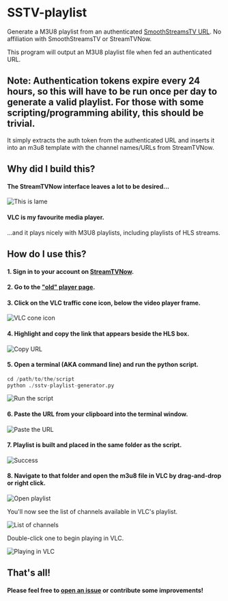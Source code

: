 # SSTV-playlist
Generate a M3U8 playlist from an authenticated [SmoothStreamsTV URL](http://streamtvnow.tv/players/web_auth_old/index.php).  No affiliation with SmoothStreamsTV or StreamTVNow.

This program will output an M3U8 playlist file when fed an authenticated URL.  

## Note: Authentication tokens expire every 24 hours, so this will have to be run once per day to generate a valid playlist.  For those with some scripting/programming ability, this should be trivial.

It simply extracts the auth token from the authenticated URL and inserts it into an m3u8 template with the channel names/URLs from StreamTVNow.

## Why did I build this?

#### The StreamTVNow interface leaves a lot to be desired...

![This is lame](old-interface.png)

#### VLC is my favourite media player.
...and it plays nicely with M3U8 playlists, including playlists of HLS streams.

## How do I use this?

#### 1. Sign in to your account on [StreamTVNow](http://streamtvnow.tv).

#### 2. Go to the ["old" player page](http://streamtvnow.tv/players/web_auth_old/index.php).

#### 3. Click on the VLC traffic cone icon, below the video player frame.

![VLC cone icon](click-on-vlc.png)

#### 4. Highlight and copy the link that appears beside the **HLS** box.

![Copy URL](copy-URL.png)

#### 5. Open a terminal (AKA command line) and run the python script.

```python
cd /path/to/the/script
python ./sstv-playlist-generator.py
```

![Run the script](run-script.png)

#### 6. Paste the URL from your clipboard into the terminal window.

![Paste the URL](paste-URL.png)

#### 7. Playlist is built and placed in the same folder as the script.

![Success](success.png)

#### 8. Navigate to that folder and open the m3u8 file in VLC by drag-and-drop or right click.

![Open playlist](open-playlist.png)

You'll now see the list of channels available in VLC's playlist.

![List of channels](channel-list.png)

Double-click one to begin playing in VLC.

![Playing in VLC](vlc.png)

## That's all!

#### Please feel free to [open an issue](https://github.com/stvhwrd/SmoothStreamsTV-playlist/issues) or contribute some improvements!
